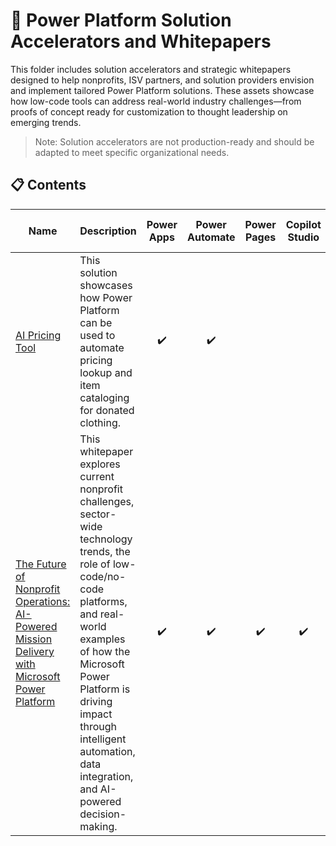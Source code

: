 # 🚀 Power Platform Solution Accelerators and Whitepapers
This folder includes solution accelerators and strategic whitepapers designed to help nonprofits, ISV partners, and solution providers envision and implement tailored Power Platform solutions. These assets showcase how low-code tools can address real-world industry challenges—from proofs of concept ready for customization to thought leadership on emerging trends. 
> Note: Solution accelerators are not production-ready and should be adapted to meet specific organizational needs.

## 📋 Contents
| Name | Description | Power Apps | Power Automate | Power Pages | Copilot Studio | AI Builder | Dataverse | Premium Licensing Needed | 
| ----- | ----- | :---: | :---: | :---: | :---: | :---: | :---: | :---: |
| [AI Pricing Tool](https://github.com/microsoft/TSI-Business-Applications/tree/main/Power-Platform/Solution-Accelerators/AI-Pricing-Tool) | This solution showcases how Power Platform can be used to automate pricing lookup and item cataloging for donated clothing. | ✔️ | ✔️ |  |  | ✔️ | ✔️ | ✔️ | 
| [The Future of Nonprofit Operations: AI-Powered Mission Delivery with Microsoft Power Platform](https://github.com/microsoft/TSI-Business-Applications/blob/main/Power-Platform/Whitepapers/The%20Future%20of%20Nonprofit%20Operations%3A%20AI-Powered%20Mission%20Delivery%20with%20Microsoft%20Power%20Platform.md) | This whitepaper explores current nonprofit challenges, sector-wide technology trends, the role of low-code/no-code platforms, and real-world examples of how the Microsoft Power Platform is driving impact through intelligent automation, data integration, and AI-powered decision-making. | ✔️ | ✔️ | ✔️ | ✔️ | ✔️ | ✔️ |  | 

